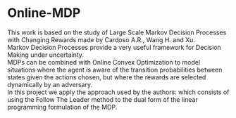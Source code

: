 # Online-MDP
This work is based on the study of Large Scale Markov Decision Processes with Changing Rewards made by Cardoso A.R., Wang H. and Xu.
<br>
Markov Decision Processes provide a very useful framework for Decision Making under uncertainty.
<br>
MDPs can be combined with Online Convex Optimization to model situations where the agent is aware of the transition probabilities between states given the actions chosen, but where the rewards are selected dynamically by an adversary.
<br>
In this project we apply the approach used by the authors: which consists of using the Follow The Leader method to the dual form of the linear programming formulation of the MDP.
